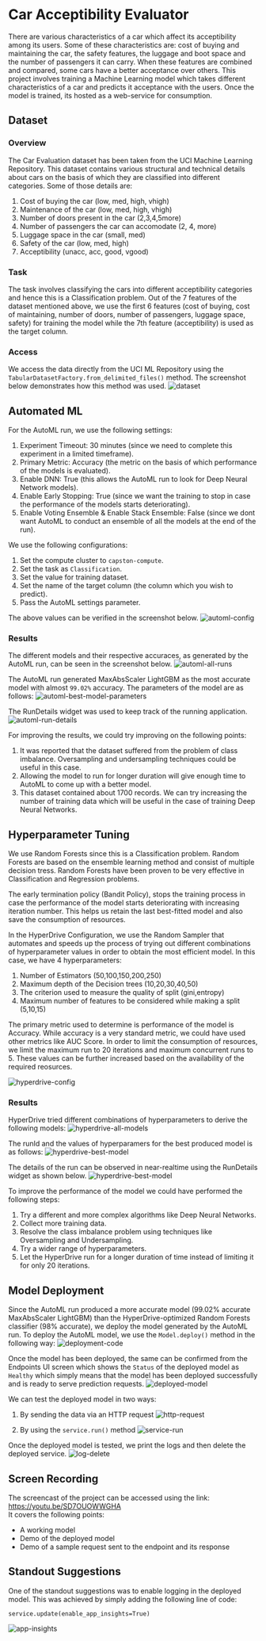 # Car Acceptibility Evaluator

There are various characteristics of a car which affect its acceptibility among its users. Some of these characteristics are: cost of buying and maintaining the car, the safety features, the luggage and boot space and the number of passengers it can carry. When these features are combined and compared, some cars have a better acceptance over others. This project involves training a Machine Learning model which takes different characteristics of a car and predicts it acceptance with the users. Once the model is trained, its hosted as a web-service for consumption.

## Dataset

### Overview

The Car Evaluation dataset has been taken from the UCI Machine Learning Repository. This dataset contains various structural and technical details about cars on the basis of which they are classified into different categories. Some of those details are:
  1. Cost of buying the car (low, med, high, vhigh)
  2. Maintenance of the car (low, med, high, vhigh)
  3. Number of doors present in the car (2,3,4,5more)
  4. Number of passengers the car can accomodate (2, 4, more)
  5. Luggage space in the car (small, med)
  6. Safety of the car (low, med, high)
  7. Acceptibility (unacc, acc, good, vgood)

### Task

The task involves classifying the cars into different acceptibility categories and hence this is a Classification problem. Out of the 7 features of the dataset mentioned above, we use the first 6 features (cost of buying, cost of maintaining, number of doors, number of passengers, luggage space, safety) for training the model while the 7th feature (acceptibility) is used as the target column.

### Access
We access the data directly from the UCI ML Repository using the ```TabularDatasetFactory.from_delimited_files()``` method. The screenshot below demonstrates how this method was used.
![dataset](./screenshots/dataset-access.PNG)

## Automated ML
For the AutoML run, we use the following settings:
1. Experiment Timeout: 30 minutes (since we need to complete this experiment in a limited timeframe).
2. Primary Metric: Accuracy (the metric on the basis of which performance of the models is evaluated).
3. Enable DNN: True (this allows the AutoML run to look for Deep Neural Network models).
4. Enable Early Stopping: True (since we want the training to stop in case the performance of the models starts deteriorating).
5. Enable Voting Ensemble & Enable Stack Ensemble: False (since we dont want AutoML to conduct an ensemble of all the models at the end of the run).

We use the following configurations:
1. Set the compute cluster to ```capston-compute```.
2. Set the task as ```Classification```.
3. Set the value for training dataset.
4. Set the name of the target column (the column which you wish to predict).
5. Pass the AutoML settings parameter.

The above values can be verified in the screenshot below.
![automl-config](./screenshots/automl-config.PNG)

### Results
The different models and their respective accuraces, as generated by the AutoML run, can be seen in the screenshot below.
![automl-all-runs](./screenshots/automl-all-models.PNG)

The AutoML run generated MaxAbsScaler LightGBM as the most accurate model with almost ```99.02%``` accuracy. The parameters of the model are as follows:
![automl-best-model-parameters](./screenshots/automl-best-model-runId.PNG)

The RunDetails widget was used to keep track of the running application.
![automl-run-details](./screenshots/automl-run-details.PNG)

For improving the results, we could try improving on the following points:
1. It was reported that the dataset suffered from the problem of class imbalance. Oversampling and undersampling techniques could be useful in this case.
2. Allowing the model to run for longer duration will give enough time to AutoML to come up with a better model.
3. This dataset contained about 1700 records. We can try increasing the number of training data which will be useful in the case of training Deep Neural Networks.

## Hyperparameter Tuning
We use Random Forests since this is a Classification problem. Random Forests are based on the ensemble learning method and consist of multiple decision tress. Random Forests have been proven to be very effective in Classification and Regression problems.

The early termination policy (Bandit Policy), stops the training process in case the performance of the model starts deteriorating with increasing iteration number. This helps us retain the last best-fitted model and also save the consumption of resources.

In the HyperDrive Configuration, we use the Random Sampler that automates and speeds up the process of trying out different combinations of hyperparameter values in order to obtain the most efficient model. In this case, we have 4 hyperparameters:
  1. Number of Estimators (50,100,150,200,250)
  2. Maximum depth of the Decision trees (10,20,30,40,50)
  3. The criterion used to measure the quality of split (gini,entropy)
  4. Maximum number of features to be considered while making a split (5,10,15)

The primary metric used to determine is performance of the model is Accuracy. While accuracy is a very standard metric, we could have used other metrics like AUC Score. In order to limit the consumption of resources, we limit the maximum run to 20 iterations and maximum concurrent runs to 5. These values can be further increased based on the availability of the required reosurces.

![hyperdrive-config](./screenshots/hyperdrive-configurations.PNG)

### Results
HyperDrive tried different combinations of hyperparameters to derive the following models:
![hyperdrive-all-models](./screenshots/hyperdrive-all-models.PNG)

The runId and the values of hyperparamers for the best produced model is as follows:
![hyperdrive-best-model](./screenshots/hyperdrive-runId-hyperparameters.PNG)

The details of the run can be observed in near-realtime using the RunDetails widget as shown below.
![hyperdrive-best-model](./screenshots/hyperdrive-run-details.PNG)

To improve the performance of the model we could have performed the following steps:
  1. Try a different and more complex algorithms like Deep Neural Networks.
  2. Collect more training data.
  3. Resolve the class imbalance problem using techniques like Oversampling and Undersampling.
  4. Try a wider range of hyperparameters.
  5. Let the HyperDrive run for a longer duration of time instead of limiting it for only 20 iterations.

## Model Deployment

Since the AutoML run produced a more accurate model (99.02% accurate MaxAbsScaler LightGBM) than the HyperDrive-optimized Random Forests classifier (98% accurate), we deploy the model generated by the AutoML run. To deploy the AutoML model, we use the ```Model.deploy()``` method in the following way:
![deployment-code](./screenshots/deployment-code.PNG)

Once the model has been deployed, the same can be confirmed from the Endpoints UI screen which shows the ```Status``` of the deployed model as ```Healthy``` which simply means that the model has been deployed successfully and is ready to serve prediction requests.
![deployed-model](./screenshots/deployed-active-endpoint.PNG)

We can test the deployed model in two ways:
  1. By sending the data via an HTTP request
  ![http-request](./screenshots/sample-data-endpoint.PNG)
  
  2. By using the ```service.run()``` method
  ![service-run](./screenshots/service-run.PNG)
  
Once the deployed model is tested, we print the logs and then delete the deployed service.
![log-delete](./screenshots/log-delete.PNG)


## Screen Recording
The screencast of the project can be accessed using the link: https://youtu.be/SD7OUOWWGHA
<br>It covers the following points:
- A working model
- Demo of the deployed  model
- Demo of a sample request sent to the endpoint and its response

## Standout Suggestions
One of the standout suggestions was to enable logging in the deployed model. This was achieved by simply adding the following line of code:
```
service.update(enable_app_insights=True)
```
![app-insights](./screenshots/app-insights.PNG)
